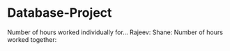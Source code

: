 # Database-Project
Number of hours worked individually for...
  Rajeev:
  Shane:
Number of hours worked together:
